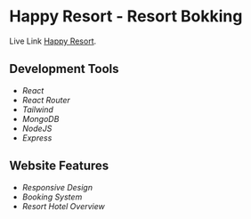 # Happy Resort - Resort Bokking

Live Link [Happy Resort](https://happy-resort-101.web.app/).

## Development Tools
- *React*
- *React Router*
- *Tailwind*
- *MongoDB*
- *NodeJS*
- *Express*

## Website Features
- *Responsive Design*
- *Booking System*
- *Resort Hotel Overview*
